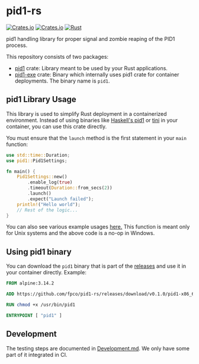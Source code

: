 # pid1-rs

[![Crates.io][crates-badge]][crates-url]
[![Crates.io][crates-badge-exe]][crates-url-exe]
[![Rust](https://github.com/fpco/pid1-rs/actions/workflows/rust.yml/badge.svg)](https://github.com/fpco/pid1-rs/actions/workflows/rust.yml)

[crates-badge]: https://img.shields.io/crates/v/pid1.svg
[crates-url]: https://crates.io/crates/pid1
[crates-badge-exe]: https://img.shields.io/crates/v/pid1-exe.svg
[crates-url-exe]: https://crates.io/crates/pid1-exe

pid1 handling library for proper signal and zombie reaping of the PID1
process.

This repository consists of two packages:
- [pid1](./pid1/) crate: Library meant to be used by your Rust applications.
- [pid1-exe](./pid1-exe) crate: Binary which internally uses pid1
  crate for container deployments. The binary name is `pid1`.

## pid1 Library Usage

This library is used to simplify Rust deployment in a containerized
environment. Instead of using binaries like [Haskell's
pid1](https://github.com/fpco/pid1) or
[tini](https://github.com/krallin/tini) in your container, you can use
this crate directly.

You must ensure that the `launch` method is the first statement in
your `main` function:

``` rust
use std::time::Duration;
use pid1::Pid1Settings;

fn main() {
    Pid1Settings::new()
        .enable_log(true)
        .timeout(Duration::from_secs(2))
        .launch()
        .expect("Launch failed");
    println!("Hello world");
    // Rest of the logic...
}
```

You can also see various example usages [here.](./examples/) This
function is meant only for Unix systems and the above code is a no-op
in Windows.

## Using pid1 binary

You can download the `pid1` binary that is part of the [releases](https://github.com/fpco/pid1-rs/releases)
and use it in your container directly. Example:

``` dockerfile
FROM alpine:3.14.2

ADD https://github.com/fpco/pid1-rs/releases/download/v0.1.0/pid1-x86_64-unknown-linux-musl /usr/bin/pid1

RUN chmod +x /usr/bin/pid1

ENTRYPOINT [ "pid1" ]
```

## Development

The testing steps are documented in [Development.md](./Development.md). We only have
some part of it integrated in CI.
